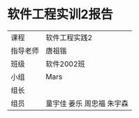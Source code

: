 # 软件工程实训2报告

<table>
    <tr>
        <td>课程</td>
        <td>软件工程实践2</td>
    </tr>
    <tr>
        <td>指导老师</td>
        <td>唐祖锴</td>
    </tr>
    <tr>
        <td>班级</td>
        <td>软件2002班</td>
    </tr>
    <tr>
        <td>小组</td> 
        <td>Mars</td>
    </tr>
    <tr>
        <td>组长</td> 
        <td></td>
    </tr>
    <tr>
        <td>组员</td>    
        <td>童宇佳 姜乐 周忠福 朱宇森</td>
    </tr>
</table>

## 



